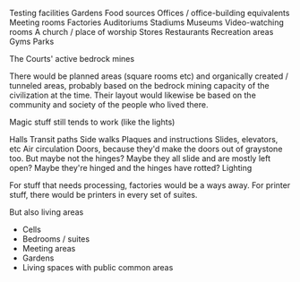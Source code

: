 Testing facilities
Gardens
Food sources
Offices / office-building equivalents
Meeting rooms
Factories
Auditoriums
Stadiums
Museums
Video-watching rooms
A church / place of worship
Stores
Restaurants
Recreation areas
Gyms
Parks


The Courts' active bedrock mines

There would be planned areas (square rooms etc) and organically created / tunneled areas, probably based on the bedrock mining capacity of the civilization at the time. Their layout would likewise be based on the community and society of the people who lived there. 

Magic stuff still tends to work (like the lights)

Halls
Transit paths
Side walks
Plaques and instructions
Slides, elevators, etc
Air circulation
Doors, because they'd make the doors out of graystone too. But maybe not the hinges? Maybe they all slide and are mostly left open? Maybe they're hinged and the hinges have rotted? 
Lighting


For stuff that needs processing, factories would be a ways away. For printer stuff, there would be printers in every set of suites. 

But also living areas
 - Cells
 - Bedrooms / suites
 - Meeting areas
 - Gardens
 - Living spaces with public common areas



